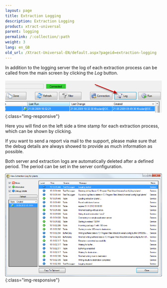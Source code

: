 ```yaml
---
layout: page
title: Extraction Logging
description: Extraction Logging
product: xtract-universal
parent: logging
permalink: /:collection/:path
weight: 3
lang: en_GB
old_url: /Xtract-Universal-EN/default.aspx?pageid=extraction-logging
---
```


In addition to the logging server the log of each extraction process can be called from the main screen by clicking the *Log* button.

![Extraction-Logging-Button-Position](/img/content/Extraction-Logging-Button-Position.png){:class="img-responsive"}

Here you will find on the left side a time stamp for each extraction process, which can be shown by clicking.

If you want to send a report via mail to the support, please make sure that the debug details are always showed to provide as much information as possible.

Both server and extraction logs are automatically deleted after a defined period. The period can be set in the server configuration.

![View-Extraction-Log](/img/content/View-Extraction-Log.jpg){:class="img-responsive"}